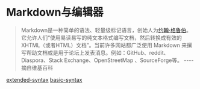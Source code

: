# Markdown与编辑器
>Markdown是一种简单的语法、轻量级标记语言，创始人为[约翰·格鲁伯](https://zh.wikipedia.org/wiki/%E7%B4%84%E7%BF%B0%C2%B7%E6%A0%BC%E9%AD%AF%E4%BC%AF)。它允许人们“使用易读易写的纯文本格式编写文档，然后转换成有效的XHTML（或者HTML）文档”。当前许多网站都广泛使用 Markdown 来撰写帮助文档或是用于论坛上发表消息。例如：GitHub、reddit、Diaspora、Stack Exchange、OpenStreetMap 、SourceForge等。
----摘自维基百科


[extended-syntax](https://www.markdownguide.org/extended-syntax)
[basic-syntax](https://www.markdownguide.org/basic-syntax)